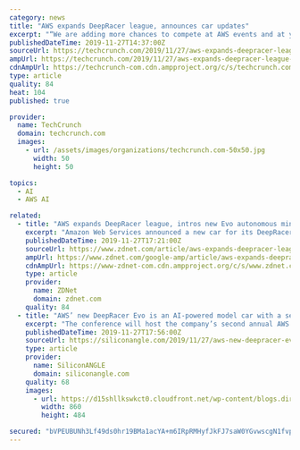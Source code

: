 ```yaml
---
category: news
title: "AWS expands DeepRacer league, announces car updates"
excerpt: "“We are adding more chances to compete at AWS events and at your own events, more chances to win with new races, including head-to-head multi-car competitions, and an upgraded DeepRacer car with new sensing capabilities,” AWS’s Jeff Barr wrote in the ..."
publishedDateTime: 2019-11-27T14:37:00Z
sourceUrl: https://techcrunch.com/2019/11/27/aws-expands-deepracer-league-announces-car-updates/
ampUrl: https://techcrunch.com/2019/11/27/aws-expands-deepracer-league-announces-car-updates/amp/
cdnAmpUrl: https://techcrunch-com.cdn.ampproject.org/c/s/techcrunch.com/2019/11/27/aws-expands-deepracer-league-announces-car-updates/amp/
type: article
quality: 84
heat: 104
published: true

provider:
  name: TechCrunch
  domain: techcrunch.com
  images:
    - url: /assets/images/organizations/techcrunch.com-50x50.jpg
      width: 50
      height: 50

topics:
  - AI
  - AWS AI

related:
  - title: "AWS expands DeepRacer league, intros new Evo autonomous mini race car"
    excerpt: "Amazon Web Services announced a new car for its DeepRacer league, as well as the addition of new races and features. Launched a year ago, the AWS DeepRacer League is pitched as a global autonomous racing league for developers. The goal of the league is to ..."
    publishedDateTime: 2019-11-27T17:21:00Z
    sourceUrl: https://www.zdnet.com/article/aws-expands-deepracer-league-intros-new-evo-autonomous-mini-race-car/
    ampUrl: https://www.zdnet.com/google-amp/article/aws-expands-deepracer-league-intros-new-evo-autonomous-mini-race-car/
    cdnAmpUrl: https://www-zdnet-com.cdn.ampproject.org/c/s/www.zdnet.com/google-amp/article/aws-expands-deepracer-league-intros-new-evo-autonomous-mini-race-car/
    type: article
    provider:
      name: ZDNet
      domain: zdnet.com
    quality: 84
  - title: "AWS’ new DeepRacer Evo is an AI-powered model car with a serious mission"
    excerpt: "The conference will host the company’s second annual AWS DeepRacer League, a racing series starring the AWS DeepRacer, a miniature remote-controlled car that developers can configure with custom autonomous driving models. The cloud giant today revealed ..."
    publishedDateTime: 2019-11-27T17:56:00Z
    sourceUrl: https://siliconangle.com/2019/11/27/aws-new-deepracer-evo-ai-powered-rc-car-serious-mission/
    type: article
    provider:
      name: SiliconANGLE
      domain: siliconangle.com
    quality: 68
    images:
      - url: https://d15shllkswkct0.cloudfront.net/wp-content/blogs.dir/1/files/2019/11/aws.png
        width: 860
        height: 484

secured: "bVPEUBUNh3Lf49ds0hr19BMa1acYA+m6IRpRMHyfJkFJ7saW0YGvwscgN1fvp1rlV5zzEwWwBcvwTdYVyXTH9HU3bc+/T4+rVuL8ntwlxAffcEzCWUquAC+xITbiN5g3JqrHalGTGvXriBPCCP7T7NmvfEkt52W1d3strTuTRGkg9BhxMejmYgrzc4ahaWVX+4ouvlPu4CLot9thF0tCEtYxn/tSOp+7pZM6ptcSun/qdj1N9zCho4fhs0Z0qxTLwktzta3wHu6Rp3bgdLYeOw==;nm7Fm4iGyTLqovltZw8kig=="
---
```


